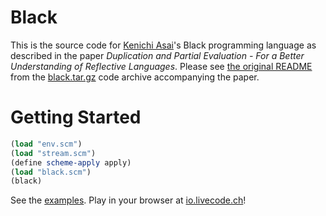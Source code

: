 # Black

This is the source code for [Kenichi Asai](http://pllab.is.ocha.ac.jp/~asai/)'s Black programming language as described in the paper *Duplication and Partial Evaluation - For a Better Understanding of Reflective Languages*. Please see [the original README](/README) from the [black.tar.gz](http://pllab.is.ocha.ac.jp/~asai/papers/black.tar.gz) code archive accompanying the paper.

# Getting Started

```scheme
(load "env.scm")
(load "stream.scm")
(define scheme-apply apply)
(load "black.scm")
(black)
```

See the [examples](examples/transcript.scm).
Play in your browser at [io.livecode.ch](http://io.livecode.ch/learn/readevalprintlove/black)!
